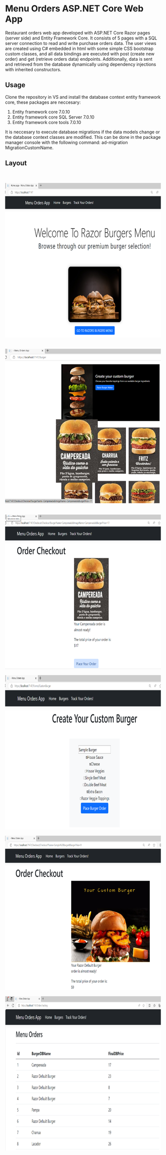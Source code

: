 # Menu Orders ASP.NET Core Web App


Restaurant orders web app developed with ASP.NET Core Razor pages (server side) and Entity Framework Core. It consists of 5 pages with a SQL server connection to read and write purchase orders data. The user views are created using C# embedded in html with some simple CSS bootstrap custom classes, and all data bindings are executed with post (create new order) and get (retrieve orders data) endpoints. Additionally, data is sent and retrieved from the database dynamically using dependency injections with inherited constructors.


## Usage
Clone the repository in VS and install the database context entity framework core, these packages are neccesary:
1. Entity framework core 7.0.10
2. Entity framework core SQL Server 7.0.10
3. Entity framework core tools 7.0.10

It is neccesary to execute database migrations if the data models change or the database context classes are modified. This can be done in the package manager console with the following command: ad-migration MigrationCustomName.

## Layout
<br/>

<br/>

<img src="/Source/wwwroot/Images/MenuPage.PNG" width="700" height="500">

<br/>

<br/>

<br/>

<img src="/Source/wwwroot/Images/BurgerSelectorPage.PNG" width="700" height="500">

<br/>

<br/>

<br/>

<img src="/Source/wwwroot/Images/CheckoutPage.PNG" width="700" height="500">

<br/>

<br/>

<img src="/Source/wwwroot/Images/CustomOrderPage.PNG" width="700" height="500">
<br/>

<br/>

<img src="/Source/wwwroot/Images/CustomOrderCheckoutPage.PNG" width="700" height="500">
<br/>

<br/>

<img src="/Source/wwwroot/Images/OrdersDatabasePage.PNG" width="700" height="500">



